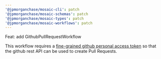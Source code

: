 ```yaml
---
'@jpmorganchase/mosaic-cli': patch
'@jpmorganchase/mosaic-schemas': patch
'@jpmorganchase/mosaic-types': patch
'@jpmorganchase/mosaic-workflows': patch
---
```


Feat: add GithubPullRequestWorkflow

This workflow requires a [fine-grained github personal access token](https://docs.github.com/en/authentication/keeping-your-account-and-data-secure/managing-your-personal-access-tokens) so that the github rest API can be used to create Pull Requests.
